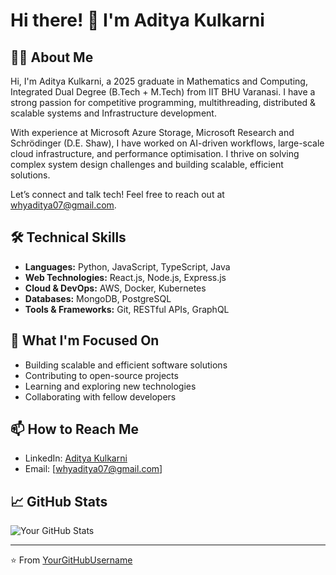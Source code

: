 # Hi there! 👋 I'm Aditya Kulkarni

## 👨‍💻 About Me
Hi, I'm Aditya Kulkarni, a 2025 graduate in Mathematics and Computing, Integrated Dual Degree (B.Tech + M.Tech) from IIT BHU Varanasi. I have a strong passion for competitive programming, multithreading, distributed & scalable systems and Infrastructure development.

With experience at Microsoft Azure Storage, Microsoft Research and Schrödinger (D.E. Shaw), I have worked on AI-driven workflows, large-scale cloud infrastructure, and performance optimisation. I thrive on solving complex system design challenges and building scalable, efficient solutions.

Let’s connect and talk tech! Feel free to reach out at whyaditya07@gmail.com.

## 🛠 Technical Skills
- **Languages:** Python, JavaScript, TypeScript, Java
- **Web Technologies:** React.js, Node.js, Express.js
- **Cloud & DevOps:** AWS, Docker, Kubernetes
- **Databases:** MongoDB, PostgreSQL
- **Tools & Frameworks:** Git, RESTful APIs, GraphQL

## 🎯 What I'm Focused On
- Building scalable and efficient software solutions
- Contributing to open-source projects
- Learning and exploring new technologies
- Collaborating with fellow developers

## 📫 How to Reach Me
- LinkedIn: [Aditya Kulkarni](https://www.linkedin.com/in/aditya-kulkarni07/)
- Email: [whyaditya07@gmail.com]

## 📈 GitHub Stats
![Your GitHub Stats](https://github-readme-stats.vercel.app/api?username=YourGitHubUsername&show_icons=true&theme=radical)

---
⭐️ From [YourGitHubUsername](https://github.com/YourGitHubUsername)
